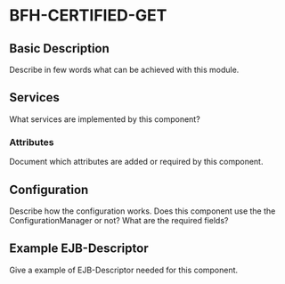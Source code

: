# BFH-CERTIFIED-GET

## Basic Description

Describe in few words what can be achieved with this module.

## Services

What services are implemented by this component?

### Attributes

Document which attributes are added or required by this component.

## Configuration

Describe how the configuration works. Does this component use the the ConfigurationManager or not?
What are the required fields?

## Example EJB-Descriptor

Give a example of EJB-Descriptor needed for this component.
